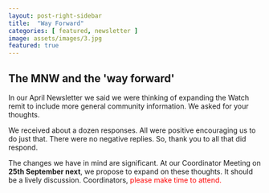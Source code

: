 ```yaml
---
layout: post-right-sidebar
title:  "Way Forward"
categories: [ featured, newsletter ]
image: assets/images/3.jpg
featured: true
---
```


## The MNW and the 'way forward' 
In our April Newsletter we said we were thinking of expanding the Watch remit to include more 
general community information. We asked for your thoughts. 

We received about a dozen responses. All were positive encouraging us to do just that. There 
were no negative replies. So, thank you to all that did respond. 

The changes we have in mind are significant. At our Coordinator Meeting on **25th September next**, 
we propose to expand on these thoughts. It should be a lively discussion. Coordinators, 
<span style="color:red"> please make time to attend.</span>



